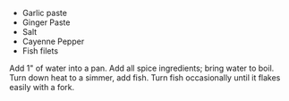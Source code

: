 
 * Garlic paste
 * Ginger Paste
 * Salt
 * Cayenne Pepper
 * Fish filets

Add 1" of water into a pan. Add all spice ingredients; bring water
to boil. Turn down heat to a simmer, add fish. Turn fish occasionally
until it flakes easily with a fork.
